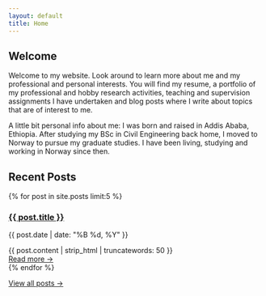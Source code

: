 ```yaml
---
layout: default
title: Home
---
```


## Welcome

Welcome to my website. Look around to learn more about me and my professional and personal interests. You will find my resume, a portfolio of my professional and hobby research activities, teaching and supervision assignments I have undertaken and blog posts where I write about topics that are of interest to me.

A little bit personal info about me: I was born and raised in Addis Ababa, Ethiopia. After studying my BSc in Civil Engineering back home, I moved to Norway to pursue my graduate studies. I have been living, studying and working in Norway since then.

## Recent Posts

{% for post in site.posts limit:5 %}
<article class="post-preview">
  <h3><a href="{{ post.url | relative_url }}">{{ post.title }}</a></h3>
  <p class="post-meta">{{ post.date | date: "%B %d, %Y" }}</p>
  <div class="post-excerpt">
    {{ post.content | strip_html | truncatewords: 50 }}
  </div>
  <a href="{{ post.url | relative_url }}" class="read-more">Read more →</a>
</article>
{% endfor %}

<p><a href="/blog.html">View all posts →</a></p>
